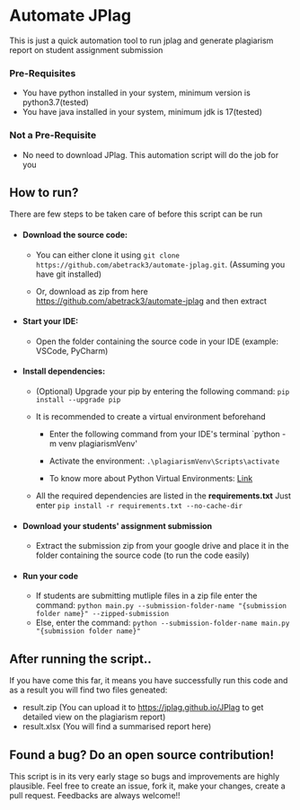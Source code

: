 

# Automate JPlag


This is just a quick automation tool to run jplag and generate plagiarism report on student assignment submission


### Pre-Requisites

* You have python installed in your system, minimum version is python3.7(tested)
* You have java installed in your system, minimum jdk is 17(tested)


### Not a Pre-Requisite

* No need to download JPlag. This automation script will do the job for you


## How to run?

There are few steps to be taken care of before this script can be run

* #### Download the source code:
    
    * You can either clone it using `git clone https://github.com/abetrack3/automate-jplag.git`. (Assuming you have git installed)

    * Or, download as zip from here https://github.com/abetrack3/automate-jplag and then extract

* #### Start your IDE:
    
    * Open the folder containing the source code in your IDE (example: VSCode, PyCharm)

* #### Install dependencies:

    * (Optional) Upgrade your pip by entering the following command: `pip  install --upgrade pip`

    * It is recommended to create a virtual environment beforehand
        
        * Enter the following command from your IDE's terminal `python -m venv plagiarismVenv'

        * Activate the environment: `.\plagiarismVenv\Scripts\activate`

        * To know more about Python Virtual Environments: [Link](https://mothergeo-py.readthedocs.io/en/latest/development/how-to/venv-win.html)

    * All the required dependencies are listed in the **requirements.txt** Just enter `pip install -r requirements.txt --no-cache-dir`

* #### Download your students' assignment submission

    * Extract the submission zip from your google drive and place it in the folder containing the source code (to run the code easily)

* #### Run your code

    * If students are submitting mutliple files in a zip file enter the command: `python main.py --submission-folder-name "{submission folder name}" --zipped-submission`
    * Else, enter the command: `python --submission-folder-name main.py "{submission folder name}"`

## After running the script..

If you have come this far, it means you have successfully run this code and as a result you will find two files geneated:
* result.zip (You can upload it to https://jplag.github.io/JPlag to get detailed view on the plagiarism report)
* result.xlsx (You will find a summarised report here)


## Found a bug? Do an open source contribution!

This script is in its very early stage so bugs and improvements are highly plausible. Feel free to create an issue, fork it, make your changes, create a pull request. Feedbacks are always welcome!!